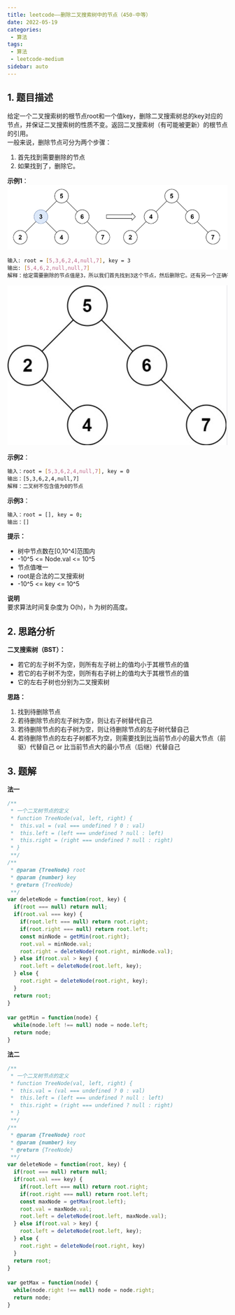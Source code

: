 ```yaml
---
title: leetcode——删除二叉搜索树中的节点（450-中等）
date: 2022-05-19
categories:
 - 算法
tags:
 - 算法
 - leetcode-medium
sidebar: auto
--- 
```


## 1. 题目描述
给定一个二叉搜索树的根节点root和一个值key，删除二叉搜索树总的key对应的节点，并保证二叉搜索树的性质不变。返回二叉搜索树（有可能被更新）的根节点的引用。  
一般来说，删除节点可分为两个步骤：  
1. 首先找到需要删除的节点  
2. 如果找到了，删除它。  

**示例1**：  
![](../images/algorithm-007.png)  

```bash
输入: root = [5,3,6,2,4,null,7], key = 3
输出: [5,4,6,2,null,null,7]
解释：给定需要删除的节点值是3，所以我们首先找到3这个节点，然后删除它。还有另一个正确答案是[5,2,6,null,4,null,7]
```  
![](../images/algorithm-008.png)

**示例2**：  
```bash
输入：root = [5,3,6,2,4,null,7], key = 0
输出：[5,3,6,2,4,null,7] 
解释：二叉树不包含值为0的节点
```  
**示例3**：  
```bash
输入：root = [], key = 0;
输出：[]
```

**提示：**   
- 树中节点数在[0,10^4]范围内  
- -10^5 <= Node.val <= 10^5  
- 节点值唯一
- root是合法的二叉搜索树  
- -10^5 <= key <= 10^5  

**说明**  
要求算法时间复杂度为 O(h)，h 为树的高度。

## 2. 思路分析
**二叉搜索树（BST）：**  
- 若它的左子树不为空，则所有左子树上的值均小于其根节点的值  
- 若它的右子树不为空，则所有右子树上的值均大于其根节点的值  
- 它的左右子树也分别为二叉搜索树

**思路：**  
1. 找到待删除节点
2. 若待删除节点的左子树为空，则让右子树替代自己  
3. 若待删除节点的右子树为空，则让待删除节点的左子树代替自己
4. 若待删除节点的左右子树都不为空，则需要找到比当前节点小的最大节点（前驱）代替自己 or 比当前节点大的最小节点（后继）代替自己   


## 3. 题解
**法一**  
```js
/**
 * 一个二叉树节点的定义
 * function TreeNode(val, left, right) {
 *  this.val = (val === undefined ? 0 : val)
 *  this.left = (left === undefined ? null : left)
 *  this.right = (right === undefined ? null : right)
 * }
 **/
/**
 * @param {TreeNode} root
 * @param {number} key
 * @return {TreeNode}
 **/
var deleteNode = function(root, key) {
  if(root === null) return null;
  if(root.val === key) {
    if(root.left === null) return root.right;
    if(root.right === null) return root.left;
    const minNode = getMin(root.right);
    root.val = minNode.val;
    root.right = deleteNode(root.right, minNode.val);
  } else if(root.val > key) {
    root.left = deleteNode(root.left, key);
  } else {
    root.right = deleteNode(root.right, key);
  }
  return root;
}

var getMin = function(node) {
  while(node.left !== null) node = node.left;
  return node;
}
```

**法二**
```js
/**
 * 一个二叉树节点的定义
 * function TreeNode(val, left, right) {
 *  this.val = (val === undefined ? 0 : val)
 *  this.left = (left === undefined ? null : left)
 *  this.right = (right === undefined ? null : right)
 * }
 **/
/**
 * @param {TreeNode} root
 * @param {number} key
 * @return {TreeNode}
 **/
var deleteNode = function(root, key) {
  if(root === null) return null;
  if(root.val === key) {
    if(root.left === null) return root.right;
    if(root.right === null) return root.left;
    const maxNode = getMax(root.left);
    root.val = maxNode.val;
    root.left = deleteNode(root.left, maxNode.val);
  } else if(root.val > key) {
    root.left = deleteNode(root.left, key);
  } else {
    root.right = deleteNode(root.right, key)
  }
  return root;
}

var getMax = function(node) {
  while(node.right !== null) node = node.right;
  return node;
}
```
